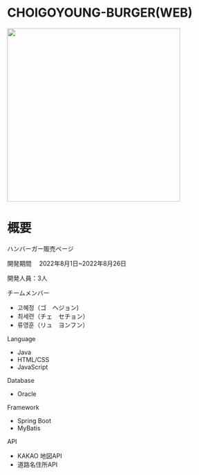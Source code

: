 # CHOIGOYOUNG-BURGER(WEB)

<img src="https://user-images.githubusercontent.com/112363365/191642208-bd3f5d80-be5d-45b5-a234-3acd1a54e5c1.png" width="400" height="400"/>

# 概要

ハンバーガー販売ページ

開発期間　
2022年8月1日~2022年8月26日

開発人員：3人

チームメンバー
 * 고혜정（ゴ　ヘジョン)
 * 최세련（チェ　セチョン）
 * 류영훈（リュ　ヨンフン）

Language
* Java
* HTML/CSS
* JavaScript

Database
* Oracle

Framework
* Spring Boot
* MyBatis

API
* KAKAO 地図API
* 道路名住所API


 
  
  
